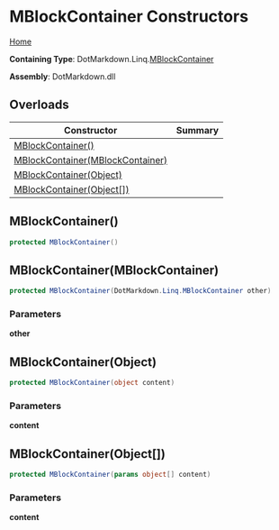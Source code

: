 # MBlockContainer Constructors

[Home](../../../../README.md)

**Containing Type**: DotMarkdown\.Linq\.[MBlockContainer](../README.md)

**Assembly**: DotMarkdown\.dll

## Overloads

| Constructor | Summary |
| ----------- | ------- |
| [MBlockContainer()](#DotMarkdown_Linq_MBlockContainer__ctor) | |
| [MBlockContainer(MBlockContainer)](#DotMarkdown_Linq_MBlockContainer__ctor_DotMarkdown_Linq_MBlockContainer_) | |
| [MBlockContainer(Object)](#DotMarkdown_Linq_MBlockContainer__ctor_System_Object_) | |
| [MBlockContainer(Object\[\])](#DotMarkdown_Linq_MBlockContainer__ctor_System_Object___) | |

## MBlockContainer\(\) <a name="DotMarkdown_Linq_MBlockContainer__ctor"></a>

```csharp
protected MBlockContainer()
```

## MBlockContainer\(MBlockContainer\) <a name="DotMarkdown_Linq_MBlockContainer__ctor_DotMarkdown_Linq_MBlockContainer_"></a>

```csharp
protected MBlockContainer(DotMarkdown.Linq.MBlockContainer other)
```

### Parameters

**other**

## MBlockContainer\(Object\) <a name="DotMarkdown_Linq_MBlockContainer__ctor_System_Object_"></a>

```csharp
protected MBlockContainer(object content)
```

### Parameters

**content**

## MBlockContainer\(Object\[\]\) <a name="DotMarkdown_Linq_MBlockContainer__ctor_System_Object___"></a>

```csharp
protected MBlockContainer(params object[] content)
```

### Parameters

**content**